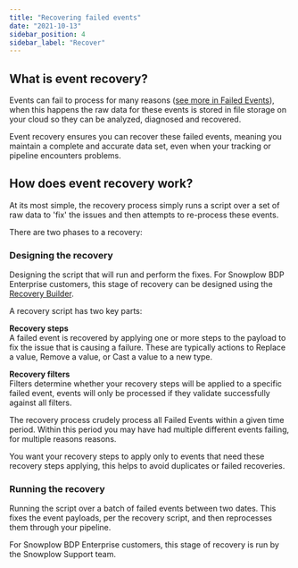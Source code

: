 ```yaml
---
title: "Recovering failed events"
date: "2021-10-13"
sidebar_position: 4
sidebar_label: "Recover"
---
```


## What is event recovery?

Events can fail to process for many reasons ([see more in Failed Events](/docs/fundamentals/failed-events/index.md)), when this happens the raw data for these events is stored in file storage on your cloud so they can be analyzed, diagnosed and recovered.

Event recovery ensures you can recover these failed events, meaning you maintain a complete and accurate data set, even when your tracking or pipeline encounters problems.

## How does event recovery work?

At its most simple, the recovery process simply runs a script over a set of raw data to 'fix' the issues and then attempts to re-process these events.

There are two phases to a recovery:

### Designing the recovery

Designing the script that will run and perform the fixes. For Snowplow BDP Enterprise customers, this stage of recovery can be designed using the [Recovery Builder](/docs/data-product-studio/data-quality/failed-events/recovering-failed-events/builder/index.md).

A recovery script has two key parts:

**Recovery steps**  
A failed event is recovered by applying one or more steps to the payload to fix the issue that is causing a failure. These are typically actions to Replace a value, Remove a value, or Cast a value to a new type.

**Recovery filters**  
Filters determine whether your recovery steps will be applied to a specific failed event, events will only be processed if they validate successfully against all filters.

The recovery process crudely process all Failed Events within a given time period. Within this period you may have had multiple different events failing, for multiple reasons reasons.

You want your recovery steps to apply only to events that need these recovery steps applying, this helps to avoid duplicates or failed recoveries.

### Running the recovery

Running the script over a batch of failed events between two dates. This fixes the event payloads, per the recovery script, and then reprocesses them through your pipeline.

For Snowplow BDP Enterprise customers, this stage of recovery is run by the Snowplow Support team.
